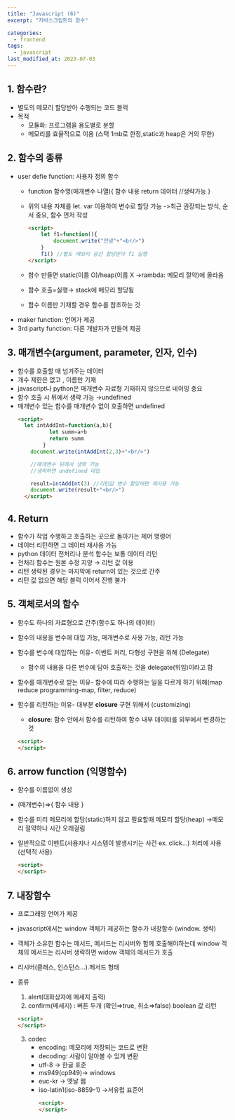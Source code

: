 ```yaml
---
title: "Javascript (6)"
excerpt: "자바스크립트의 함수"

categories:
  - frontend
tags:
  - javascript
last_modified_at: 2023-07-03
---
```


## 1. 함수란? ##
- 별도의 메모리 할당받아 수행되는 코드 블럭
- 목적
  - 모듈화: 프로그램을 용도별로 분할
  - 메모리를 효율적으로 이용 (스택 1mb로 한정,static과 heap은 거의 무한)
## 2. 함수의 종류 ##
- user defie function: 사용자 정의 함수
  - function 함수명(매개변수 나열){
      함수 내용
      return 데이터 //생략가능
      }
  - 위의 내용 자체를 let. var 이용하여 변수로 할당 가능 ->최근 권장되는 방식, 순서 중요, 함수 먼저 작성
    ```html
    <script>
        let f1=function(){
            document.write("안녕"+"<br/>")
        }
        f1() //별도 메모리 공간 할당받아 f1 실행
    </script>
    ```

  - 함수 만들면 static(이름 O)/heap(이름 X →rambda: 메모리 절약)에 올라옴
  - 함수 호출=실행→ stack에 메모리 할당됨
  - 함수 이름만 기재할 경우 함수를 참조하는 것
- maker function: 언어가 제공
- 3rd party function: 다른 개발자가 만들어 제공
    

## 3. 매개변수(argument, parameter, 인자, 인수) ##

- 함수를 호출할 때 넘겨주는 데이터
- 개수 제한은 없고 , 이름만 기재
- javascript나 python은 매개변수 자료형 기재하지 않으므로 네이밍 중요
- 함수 호출 시 뒤에서 생략 가능 →undefined
- 매개변수 있는 함수를 매개변수 없이 호출하면 undefined
    ```html
    <script>
      let intAddInt=function(a,b){
              let summ=a+b
              return summ
            }
        document.write(intAddInt(2,3)+"<br/>")

        //매개변수 뒤에서 생략 가능
        //생략하면 undefined 대입

        result=intAddInt(3) //리턴값 변수 할당하면 재사용 가능
        document.write(result+"<br/>")
      </script>
    ```

## 4. Return ##

- 함수가 작업 수행하고 호출하는 곳으로 돌아가는 제어 명령어
- 데이터 리턴하면 그 데이터 재사용 가능
- python 데이터 전처리나 분석 함수는 보통 데이터 리턴
- 전처리 함수는 원본 수정 지양 → 리턴 값 이용
- 리턴 생략된 경우는 마지막에 return이 있는 것으로 간주
- 리턴 값 없으면 해당 블럭 이어서 진행 불가

## 5. 객체로서의 함수 ##

- 함수도 하나의 자료형으로 간주(함수도 하나의 데이터)
- 함수의 내용을 변수에 대입 가능, 매개변수로 사용 가능, 리턴 가능
- 함수를 변수에 대입하는 이유- 이벤트 처리, 다형성 구현을 위해 (Delegate)
    - 함수의 내용을 다른 변수에 담아 호출하는 것을 delegate(위임)이라고 함
- 함수를 매개변수로 받는 이유- 함수에 따라 수행하는 일을 다르게 하기 위해(map reduce programming-map, filter, reduce)
- 함수를 리턴하는 이유- 대부분 **closure** 구현 위해서 (customizing)
    - **closure**: 함수 안에서 함수를 리턴하여 함수 내부 데이터를 외부에서 변경하는 것
   
    ```html
    <script>
    </script>
    ```
    


## 6. arrow function (익명함수) ##

- 함수를 이름없이 생성
- (매개변수)⇒{
    함수 내용
    }
    
- 함수를 미리 메모리에 할당(static)하지 않고 필요할때 메모리 할당(heap) →메모리 절약하나 시간 오래걸림
- 일반적으로 이벤트(사용자나 시스템이 발생시키는 사건 ex. click…) 처리에 사용 (선택적 사용)
    ```html
    <script>
    </script>
    ```
## 7. 내장함수 ##

- 프로그래밍 언어가 제공
- javascript에서는 window 객체가 제공하는 함수가 내장함수 (window. 생략)
- 객체가 소유한 함수는 메서드, 메서드는 리시버와 함께 호출해야하는데 window 객체의 메서드는 리시버 생략하면 widow 객체의 메서드가 호출
- 리시버(클래스, 인스턴스…).메서드 형태
- 종류
    1. alert(대화상자에 메세지 출력)
    2. confirm(메세지) : 버튼 두개 (확인⇒true, 취소⇒false) boolean 값 리턴
    ```html
    <script>
    </script>
    ```


    3.  codec
        - encoding: 메모리에 저장되는 코드로 변환
        - decoding: 사람이 알아볼 수 있게 변환
        - utf-8 → 한글 표준
        - ms949(cp949)→ windows
        - euc-kr → 옛날 웹
        - iso-latin1(iso-8859-1) →서유럽 표준어
          ```html
          <script>
          </script>
          ```